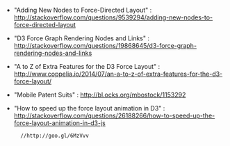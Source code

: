 - "Adding New Nodes to Force-Directed Layout" : http://stackoverflow.com/questions/9539294/adding-new-nodes-to-force-directed-layout
- "D3 Force Graph Rendering Nodes and Links" : http://stackoverflow.com/questions/19868645/d3-force-graph-rendering-nodes-and-links
- "A to Z of Extra Features for the D3 Force Layout" : http://www.coppelia.io/2014/07/an-a-to-z-of-extra-features-for-the-d3-force-layout/
- "Mobile Patent Suits" : http://bl.ocks.org/mbostock/1153292
- "How to speed up the force layout animation in D3" : http://stackoverflow.com/questions/26188266/how-to-speed-up-the-force-layout-animation-in-d3-js

        //http://goo.gl/6MzVvv
